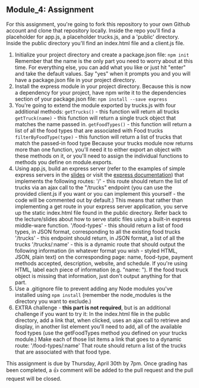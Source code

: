 ## Module_4: Assignment

For this assignment, you're going to fork this repository to your own Github account and clone that repository locally. Inside the repo you'll find a placeholder for app.js, a placeholder trucks.js, and a 'public' directory. Inside the public directory you'll find an index.html file and a client.js file.

1. Initialize your project directory and create a package.json file:
`npm init` Remember that the name is the only part you need to worry about at this time. For everything else, you can add what you like or just hit "enter" and take the default values. Say "yes" when it prompts you and you will have a package.json file in your project directory.
2. Install the express module in your project directory. Because this is now a dependency for your project, have npm write it to the dependencies section of your package.json file: `npm install --save express`
3. You're going to extend the module exported by trucks.js with four additional methods:
`getTrucks()` - this function will return all trucks
`getTruck(name)` - this function will return a single truck object that matches the name passed in.
`getFoodTypes()` - this function will return a list of all the food types that are associated with Food trucks
`filterByFoodType(type)` - this function will return a list of trucks that match the passed-in food type
Because your trucks module now returns more than one function, you'll need it to either export an object with these methods on it, or you'll need to assign the individual functions to methods you define on module.exports.
4. Using app.js, build an express server (refer to the examples of simple express servers in the [slides](http://slides.com/kinakuta/deck-8?token=ttshhrWJ#/26) or visit the [express documentation](http://expressjs.com/)) that implements the following routes:
'/' - this route should return the list of trucks via an ajax call to the "/trucks" endpoint (you can use the provided client.js if you want or you can implement this yourself - the code will be commented out by default.) This means that rather than implementing a get route in your express server application, you serve up the static index.html file found in the public directory. Refer back to the lecture/slides about how to serve static files using a built-in express middle-ware function. 
'/food-types' - this should return a list of food types, in JSON format, corresponding to all the existing food trucks
'/trucks' - this endpoint should return, in JSON format, a list of all the trucks
'/trucks/:name' - this is a dynamic route that should output the following information (in whatever format you wish - styled HTML, JSON, plain text) on the corresponding page: name, food-type, payment methods accepted, description, website, and schedule. If you're using HTML, label each piece of information (e.g. "name: <name>"). If the food truck object is missing that information, just don't output anything for that part.
5. Use a .gitignore file to prevent adding any Node modules you've installed using `npm install` (remember the node_modules is the directory you want to exclude.)
6. EXTRA challenge - **this part is not required**, but is an additional challenge if you want to try it: 
In the index.html file in the public directory, add a link that, when clicked, uses an ajax call to retrieve and display, in another list element you'll need to add, all of the available food types (use the getFoodTypes method you defined on your trucks module.) Make each of those list items a link that goes to a dynamic route: '/food-types/:name' That route should return a list of the trucks that are associated with that food type. 

This assignment is due by Thursday, April 30th by 7pm. Once grading has been completed, a :+1: comment will be added to the pull request and the pull request will be closed.
